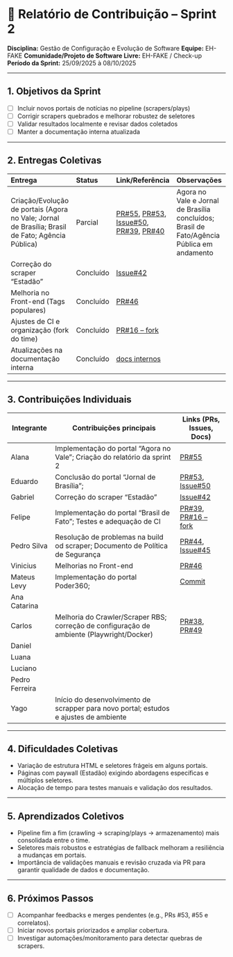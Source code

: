 # 📝 Relatório de Contribuição – Sprint 2

**Disciplina:** Gestão de Configuração e Evolução de Software
**Equipe:** EH-FAKE
**Comunidade/Projeto de Software Livre:** EH-FAKE / Check-up
**Período da Sprint:** 25/09/2025 à 08/10/2025

---

## 1. Objetivos da Sprint

- [ ] Incluir novos portais de notícias no pipeline (scrapers/plays)
- [ ] Corrigir scrapers quebrados e melhorar robustez de seletores
- [ ] Validar resultados localmente e revisar dados coletados
- [ ] Manter a documentação interna atualizada

---

## 2. Entregas Coletivas

| Entrega                                                                                          | Status    | Link/Referência                                                                                                                                                                                                                                                                   | Observações                                                                                |
| :----------------------------------------------------------------------------------------------- | :-------- | :-------------------------------------------------------------------------------------------------------------------------------------------------------------------------------------------------------------------------------------------------------------------------------- | :----------------------------------------------------------------------------------------- |
| Criação/Evolução de portais (Agora no Vale; Jornal de Brasília; Brasil de Fato; Agência Pública) | Parcial   | [PR#55](https://github.com/EH-FAKE/check-up/pull/55), [PR#53](https://github.com/EH-FAKE/check-up/pull/53), [Issue#50](https://github.com/EH-FAKE/check-up/issues/50), [PR#39](https://github.com/EH-FAKE/check-up/pull/39), [PR#40](https://github.com/EH-FAKE/check-up/pull/40) | Agora no Vale e Jornal de Brasília concluídos; Brasil de Fato/Agência Pública em andamento |
| Correção do scraper “Estadão”                                                                    | Concluído | [Issue#42](https://github.com/EH-FAKE/check-up/issues/42)                                                                                                                                                                                                                         |                                                                                            |
| Melhoria no Front-end (Tags populares)                                                           | Concluído | [PR#46](https://github.com/EH-FAKE/check-up/pull/46)                                                                                                                                                                                                                              |                                                                                            |
| Ajustes de CI e organização (fork do time)                                                       | Concluído | [PR#16 – fork](https://github.com/GCES-EhFake-Fork/checkUp/pull/16)                                                                                                                                                                                                               |                                                                                            |
| Atualizações na documentação interna                                                             | Concluído | [docs internos](https://gces-ehfake-fork.github.io/docs-interno/)                                                                                                                                                                                                                 |                                                                                            |

---

## 3. Contribuições Individuais

| Integrante     | Contribuições principais                                                                  | Links (PRs, Issues, Docs)                                                                                                 |
| -------------- | ----------------------------------------------------------------------------------------- | ------------------------------------------------------------------------------------------------------------------------- |
| Alana          | Implementação do portal “Agora no Vale”; Criação do relatório da sprint 2                 | [PR#55](https://github.com/EH-FAKE/check-up/pull/55)                                                                      |
| Eduardo        | Conclusão do portal “Jornal de Brasília”;                                                 | [PR#53](https://github.com/EH-FAKE/check-up/pull/53), [Issue#50](https://github.com/EH-FAKE/check-up/issues/50)           |
| Gabriel        | Correção do scraper “Estadão”                                                             | [Issue#42](https://github.com/EH-FAKE/check-up/issues/42)                                                                 |
| Felipe         | Implementação do portal “Brasil de Fato”; Testes e adequação de CI                        | [PR#39](https://github.com/EH-FAKE/check-up/pull/39), [PR#16 – fork](https://github.com/GCES-EhFake-Fork/checkUp/pull/16) |
| Pedro Silva    | Resolução de problemas na build od scraper; Documento de Política de Segurança            | [PR#44](https://github.com/EH-FAKE/check-up/pull/44), [Issue#45](https://github.com/EH-FAKE/check-up/issues/45)           |
| Vinicius       | Melhorias no Front-end                                                                    | [PR#46](https://github.com/EH-FAKE/check-up/pull/46)                                                                      |
| Mateus Levy    | Implementação do portal Poder360;                                                         | [Commit](https://github.com/GCES-EhFake-Fork/checkUp/commit/762469c5b3a75c3ef8e5c006c56e1b9ee5223716)                     |
| Ana Catarina   |                                                                                           |                                                                                                                           |
| Carlos         | Melhoria do Crawler/Scraper RBS; correção de configuração de ambiente (Playwright/Docker) | [PR#38](https://github.com/EH-FAKE/check-up/pull/38), [PR#49](https://github.com/EH-FAKE/check-up/pull/49)                |
| Daniel         |                                                                                           |                                                                                                                           |
| Luana          |                                                                                           |                                                                                                                           |
| Luciano        |                                                                                           |                                                                                                                           |
| Pedro Ferreira |                                                                                           |                                                                                                                           |
| Yago           | Início do desenvolvimento de scrapper para novo portal; estudos e ajustes de ambiente     |                                                                                                                           |

---

## 4. Dificuldades Coletivas

- Variação de estrutura HTML e seletores frágeis em alguns portais.
- Páginas com paywall (Estadão) exigindo abordagens específicas e múltiplos seletores.
- Alocação de tempo para testes manuais e validação dos resultados.

---

## 5. Aprendizados Coletivos

- Pipeline fim a fim (crawling → scraping/plays → armazenamento) mais consolidada entre o time.
- Seletores mais robustos e estratégias de fallback melhoram a resiliência a mudanças em portais.
- Importância de validações manuais e revisão cruzada via PR para garantir qualidade de dados e documentação.

---

## 6. Próximos Passos

- [ ] Acompanhar feedbacks e merges pendentes (e.g., PRs #53, #55 e correlatos).
- [ ] Iniciar novos portais priorizados e ampliar cobertura.
- [ ] Investigar automações/monitoramento para detectar quebras de scrapers.
